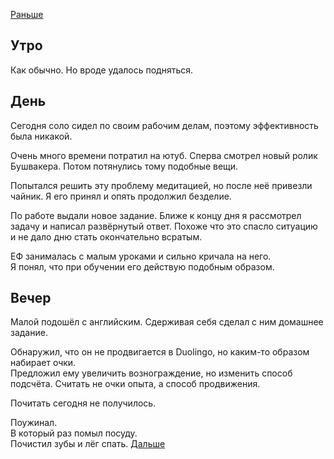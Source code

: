 [Раньше](2020.11.10.md)  
## Утро
Как обычно. Но вроде удалось подняться.
## День
Сегодня соло сидел по своим рабочим делам, поэтому эффективность была никакой.

Очень много времени потратил на ютуб. Сперва смотрел новый ролик Бушвакера. Потом потянулись тому подобные вещи.

Попытался решить эту проблему медитацией, но после неё привезли чайник. Я его принял и опять продолжил безделие.

По работе выдали новое задание. Ближе к концу дня я рассмотрел задачу и написал развёрнутый ответ. Похоже что это спасло ситуацию и не дало дню стать окончательно всратым.

ЕФ занималась с малым уроками и сильно кричала на него.  
Я понял, что при обучении его действую подобным образом.
## Вечер
Малой подошёл с английским. Сдерживая себя сделал с ним домашнее задание.

Обнаружил, что он не продвигается в Duolingo, но каким-то образом набирает очки.  
Предложил ему увеличить вознограждение, но изменить способ подсчёта. Считать не очки опыта, а способ продвижения.

Почитать сегодня не получилось.

Поужинал.  
В который раз помыл посуду.  
Почистил зубы и лёг спать.
[Дальше](2020.11.13.md)
